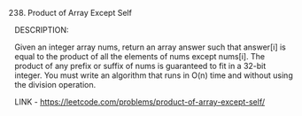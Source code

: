 238. Product of Array Except Self

DESCRIPTION:

Given an integer array nums, return an array answer such that answer[i] is equal to the product of all the elements of nums except nums[i].
The product of any prefix or suffix of nums is guaranteed to fit in a 32-bit integer.
You must write an algorithm that runs in O(n) time and without using the division operation.

LINK - https://leetcode.com/problems/product-of-array-except-self/
